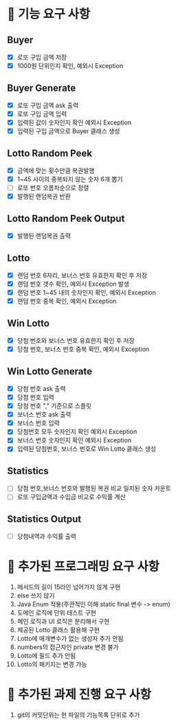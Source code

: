 # 🚀 기능 요구 사항
## Buyer
- [x] 로또 구입 금액 저장
- [x] 1000원 단위인지 확인, 예외시 Exception

## Buyer Generate
- [x] 로또 구입 금액 ask 출력
- [x] 로또 구입 금액 입력
- [x] 입력된 값이 숫자인지 확인 예외시 Exception
- [x] 입력된 구입 금액으로 Buyer 클래스 생성 

## Lotto Random Peek
- [x] 금액에 맞는 횟수만큼 복권발행
- [x] 1~45 사이의 중복되지 않는 숫자 6개 뽑기
- [ ] 로또 번호 오름차순으로 정렬
- [x] 발행된 랜덤복권 반환

## Lotto Random Peek Output
- [x] 발행된 랜덤복권 출력 

## Lotto
- [x] 랜덤 번호 6자리, 보너스 번호 유효한지 확인 후 저장
- [x] 랜덤 번호 갯수 확인, 예외시 Exception 발생
- [x] 랜덤 번호 1~45 내의 숫자인지 확인, 예외시 Exception
- [x] 랜덤 번호 중복 확인, 예외시 Exception

## Win Lotto
- [x] 당첨 번호와 보너스 번호 유효한지 확인 후 저장
- [x] 당첨 번호, 보너스 번호 중복 확인, 예외시 Exception

## Win Lotto Generate
- [x] 당첨 번호 ask 출력
- [x] 당첨 번호 입력
- [x] 당첨 번호 "," 기준으로 스플릿
- [x] 보너스 번호 ask 출력
- [x] 보너스 번호 입력
- [x] 당첨번호 모두 숫자인지 확인 예외시 Exception
- [x] 보너스 번호 숫자인지 확인 예외시 Exception
- [x] 입력된 당첨번호, 보너스 번호로 Win Lotto 클래스 생성

## Statistics
- [ ] 당첨 번호,보너스 번호와 발행된 복권 비교 일치된 숫자 카운트
- [ ] 로또 구입금액과 수입금 비교로 수익률 계산

## Statistics Output
- [ ] 당첨내역과 수익률 출력




# 🚀 추가된 프로그래밍 요구 사항
1. 메서드의 길이 15라인 넘어가지 않게 구현
2. else 쓰지 않기
3. Java Enum 적용(주관적인 이해 static final 변수 -> enum)
4. 도메인 로직에 단위 테스트 구현
5. 메인 로직과 UI 로직은 분리해서 구현
6. 제공된 Lotto 클래스 활용해 구현
7. Lotto에 매개변수가 없는 생성자 추가 안됨
8. numbers의 접근자인 private 변경 불가
9. Lotto에 필드 추가 안됨
10. Lotto의 패키지는 변경 가능

# 🚀 추가된 과제 진행 요구 사항
1. git의 커밋단위는 현 파일의 기능목록 단위로 추가